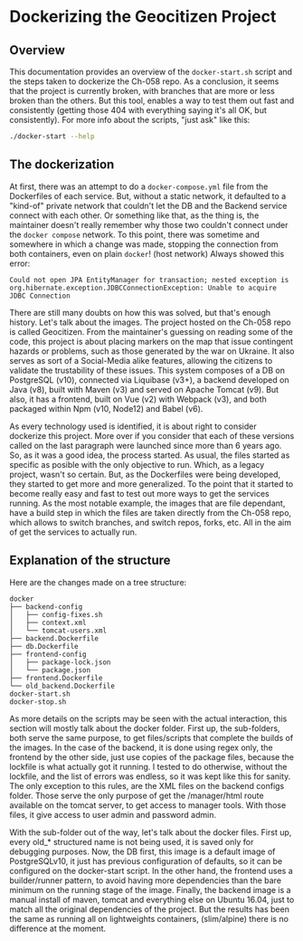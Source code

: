 # Dockerizing the Geocitizen Project

## Overview

This documentation provides an overview of the `docker-start.sh` script and the steps taken to dockerize the Ch-058 repo. As a conclusion, it seems that the project is currently broken, with branches that are more or less broken than the others. But this tool, enables a way to test them out fast and consistently (getting those 404 with everything saying it's all OK, but consistently). For more info about the scripts, "just ask" like this:

```sh
./docker-start --help
```

## The dockerization

At first, there was an attempt to do a `docker-compose.yml` file from the Dockerfiles of each service. But, without a static network, it defaulted to a "kind-of" private network that couldn't let the DB and the Backend service connect with each other. Or something like that, as the thing is, the maintainer doesn't really remember why those two couldn't connect under the `docker compose` network. To this point, there was sometime and somewhere in which a change was made, stopping the connection from both containers, even on plain `docker`! (host network) Always showed this error:

```
Could not open JPA EntityManager for transaction; nested exception is org.hibernate.exception.JDBCConnectionException: Unable to acquire JDBC Connection
```

There are still many doubts on how this was solved, but that's enough history. Let's talk about the images. The project hosted on the Ch-058 repo is called Geocitizen. From the maintainer's guessing on reading some of the code, this project is about placing markers on the map that issue contingent hazards or problems, such as those generated by the war on Ukraine. It also serves as sort of a Social-Media alike features, allowing the citizens to validate the trustability of these issues. This system composes of a DB on PostgreSQL (v10), connected via Liquibase (v3+), a backend developed on Java (v8), built with Maven (v3) and served on Apache Tomcat (v9). But also, it has a frontend, built on Vue (v2) with Webpack (v3), and both packaged within Npm (v10, Node12) and Babel (v6).

As every technology used is identified, it is about right to consider dockerize this project. More over if you consider that each of these versions called on the last paragraph were launched since more than 6 years ago. So, as it was a good idea, the process started. As usual, the files started as specific as posible with the only objective to run. Which, as a legacy project, wasn't so certain. But, as the Dockerfiles were being developed, they started to get more and more generalized. To the point that it started to become really easy and fast to test out more ways to get the services running. As the most notable example, the images that are file dependant, have a build step in which the files are taken directly from the Ch-058 repo, which allows to switch branches, and switch repos, forks, etc. All in the aim of get the services to actually run.

## Explanation of the structure

Here are the changes made on a tree structure:
```
docker
├── backend-config
│   ├── config-fixes.sh
│   ├── context.xml
│   └── tomcat-users.xml
├── backend.Dockerfile
├── db.Dockerfile
├── frontend-config
│   ├── package-lock.json
│   └── package.json
├── frontend.Dockerfile
└── old_backend.Dockerfile
docker-start.sh
docker-stop.sh
```

As more details on the scripts may be seen with the actual interaction, this section will mostly talk about the docker folder. First up, the sub-folders, both serve the same purpose, to get files/scripts that complete the builds of the images. In the case of the backend, it is done using regex only, the frontend by the other side, just use copies of the package files, because the lockfile is what actually got it running. I tested to do otherwise, without the lockfile, and the list of errors was endless, so it was kept like this for sanity. The only exception to this rules, are the XML files on the backend configs folder. Those serve the only purpose of get the /manager/html route available on the tomcat server, to get access to manager tools. With those files, it give access to user admin and password admin.

With the sub-folder out of the way, let's talk about the docker files. First up, every old_* structured name is not being used, it is saved only for debugging purposes. Now, the DB first, this image is a default image of PostgreSQLv10, it just has previous configuration of defaults, so it can be configured on the docker-start script. In the other hand, the frontend uses a builder/runner pattern, to avoid having more dependencies than the bare minimum on the running stage of the image. Finally, the backend image is a manual install of maven, tomcat and everything else on Ubuntu 16.04, just to match all the original dependencies of the project. But the results has been the same as running all on lightweights containers, (slim/alpine) there is no difference at the moment.

